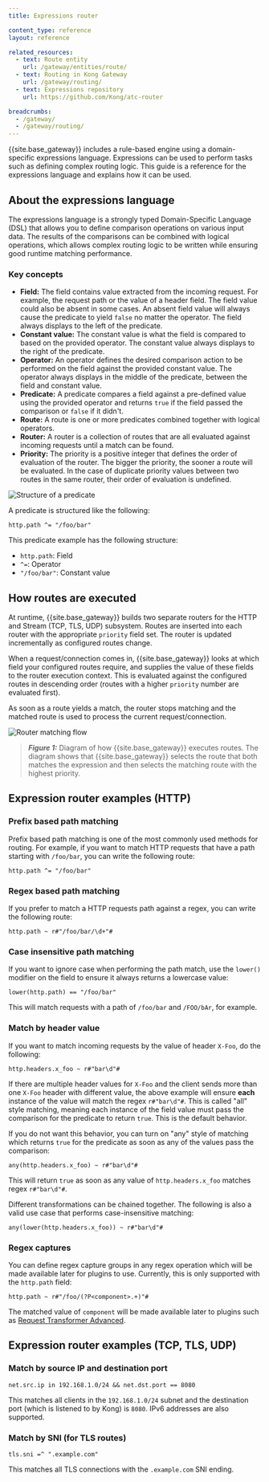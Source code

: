 ```yaml
---
title: Expressions router

content_type: reference
layout: reference

related_resources:
  - text: Route entity
    url: /gateway/entities/route/
  - text: Routing in Kong Gateway
    url: /gateway/routing/
  - text: Expressions repository
    url: https://github.com/Kong/atc-router

breadcrumbs:
  - /gateway/
  - /gateway/routing/
---
```


{{site.base_gateway}} includes a rule-based engine using a domain-specific expressions language. Expressions can be used to perform tasks such as defining
complex routing logic.
This guide is a reference for the expressions language and explains how it can be used.

## About the expressions language

The expressions language is a strongly typed Domain-Specific Language (DSL)
that allows you to define comparison operations on various input data.
The results of the comparisons can be combined with logical operations, which allows complex routing logic to be written while ensuring good runtime matching performance.

### Key concepts

* **Field:** The field contains value extracted from the incoming request. For example,
  the request path or the value of a header field. The field value could also be absent
  in some cases. An absent field value will always cause the predicate to yield `false`
  no matter the operator. The field always displays to the left of the predicate.
* **Constant value:** The constant value is what the field is compared to based on the
  provided operator. The constant value always displays to the right of the predicate.
* **Operator:** An operator defines the desired comparison action to be performed on the field
  against the provided constant value. The operator always displays in the middle of the predicate,
  between the field and constant value.
* **Predicate:** A predicate compares a field against a pre-defined value using the provided operator and
  returns `true` if the field passed the comparison or `false` if it didn't.
* **Route:** A route is one or more predicates combined together with logical operators.
* **Router:** A router is a collection of routes that are all evaluated against incoming
  requests until a match can be found.
* **Priority:** The priority is a positive integer that defines the order of evaluation of the router.
  The bigger the priority, the sooner a route will be evaluated. In the case of duplicate
  priority values between two routes in the same router, their order of evaluation is undefined.

![Structure of a predicate](https://docs.konghq.com/assets/images/products/gateway/reference/expressions-language/predicate.png)

A predicate is structured like the following: 

```
http.path ^= "/foo/bar"
```

This predicate example has the following structure:
* `http.path`: Field
* `^=`: Operator
* `"/foo/bar"`: Constant value

## How routes are executed

At runtime, {{site.base_gateway}} builds two separate routers for the HTTP and Stream (TCP, TLS, UDP) subsystem.
Routes are inserted into each router with the appropriate `priority` field set. The router is
updated incrementally as configured routes change.

When a request/connection comes in, {{site.base_gateway}} looks at which field your configured routes require,
and supplies the value of these fields to the router execution context. This is evaluated against
the configured routes in descending order (routes with a higher `priority` number are evaluated first).

As soon as a route yields a match, the router stops matching and the matched route is used to process the current request/connection.

![Router matching flow](https://docs.konghq.com/assets/images/products/gateway/reference/expressions-language/router-matching-flow.png)

> _**Figure 1:**_ Diagram of how {{site.base_gateway}} executes routes. The diagram shows that {{site.base_gateway}} selects the route that both matches the expression and then selects the matching route with the highest priority.

## Expression router examples (HTTP)
### Prefix based path matching

Prefix based path matching is one of the most commonly used methods for routing. For example, if you want to match HTTP requests that have a path starting with `/foo/bar`, you can write the following route:

```
http.path ^= "/foo/bar"
```

### Regex based path matching

If you prefer to match a HTTP requests path against a regex, you can write the following route:

```
http.path ~ r#"/foo/bar/\d+"#
```

### Case insensitive path matching

If you want to ignore case when performing the path match, use the `lower()` modifier on the field
to ensure it always returns a lowercase value:

```
lower(http.path) == "/foo/bar"
```

This will match requests with a path of `/foo/bar` and `/FOO/bAr`, for example.

### Match by header value

If you want to match incoming requests by the value of header `X-Foo`, do the following:

```
http.headers.x_foo ~ r#"bar\d"#
```

If there are multiple header values for `X-Foo` and the client sends more than
one `X-Foo` header with different value, the above example will ensure **each** instance of the
value will match the regex `r#"bar\d"#`. This is called "all" style matching, meaning each instance
of the field value must pass the comparison for the predicate to return `true`. This is the default behavior.

If you do not want this behavior, you can turn on "any" style of matching which returns
`true` for the predicate as soon as any of the values pass the comparison:

```
any(http.headers.x_foo) ~ r#"bar\d"#
```

This will return `true` as soon as any value of `http.headers.x_foo` matches regex `r#"bar\d"#`.

Different transformations can be chained together. The following is also a valid use case
that performs case-insensitive matching:

```
any(lower(http.headers.x_foo)) ~ r#"bar\d"#
```

### Regex captures

You can define regex capture groups in any regex operation which will be made available
later for plugins to use. Currently, this is only supported with the `http.path` field:

```
http.path ~ r#"/foo/(?P<component>.+)"#
```

The matched value of `component` will be made available later to plugins such as
[Request Transformer Advanced](https://docs.konghq.com/hub/kong-inc/request-transformer-advanced/how-to/templates/).

## Expression router examples (TCP, TLS, UDP)

### Match by source IP and destination port

```
net.src.ip in 192.168.1.0/24 && net.dst.port == 8080
```

This matches all clients in the `192.168.1.0/24` subnet and the destination port (which is listened to by Kong)
is `8080`. IPv6 addresses are also supported.

### Match by SNI (for TLS routes)

```
tls.sni =^ ".example.com"
```

This matches all TLS connections with the `.example.com` SNI ending.
